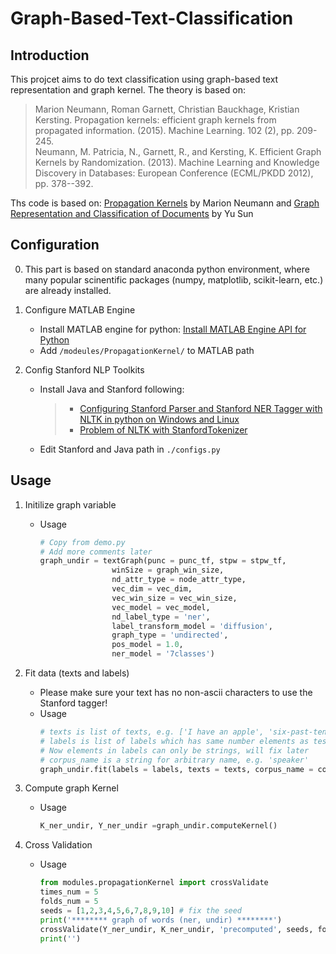 # Graph-Based-Text-Classification
## Introduction
This projcet aims to do text classification using graph-based text representation and graph kernel. The theory is based on:
> Marion Neumann, Roman Garnett, Christian Bauckhage, Kristian Kersting. Propagation kernels: efficient graph kernels from propagated information. (2015). Machine Learning. 102 (2), pp. 209-245.  
> Neumann, M. Patricia, N., Garnett, R., and Kersting, K. Efficient Graph Kernels by Randomization. (2013). Machine Learning and Knowledge Discovery in Databases: European Conference (ECML/PKDD 2012), pp. 378--392.

Ths code is based on:
[Propagation Kernels](https://github.com/marionmari/propagation_kernels) by Marion Neumann and [Graph Representation and Classification of Documents](github.com/sunyumark/masterProject) by Yu Sun

## Configuration
0. This part is based on standard anaconda python environment, where many popular scinentific packages (numpy, matplotlib, scikit-learn, etc.) are already installed.
1. Configure MATLAB Engine
    - Install MATLAB engine for python: [Install MATLAB Engine API for Python](https://www.mathworks.com/help/matlab/matlab_external/install-the-matlab-engine-for-python.html)
    - Add ```/modeules/PropagationKernel/``` to MATLAB path

2. Config Stanford NLP Toolkits
    - Install Java and Stanford following:
        > - [Configuring Stanford Parser and Stanford NER Tagger with NLTK in python on Windows and Linux](https://blog.manash.me/configuring-stanford-parser-and-stanford-ner-tagger-with-nltk-in-python-on-windows-f685483c374a)
        > - [Problem of NLTK with StanfordTokenizer](https://tianyouhu.wordpress.com/2016/09/01/problem-of-nltk-with-stanfordtokenizer/)
    - Edit Stanford and Java path in ```./configs.py```

## Usage
1. Initilize graph variable
    - Usage
        ```python
        # Copy from demo.py
        # Add more comments later
        graph_undir = textGraph(punc = punc_tf, stpw = stpw_tf,
                        winSize = graph_win_size,
                        nd_attr_type = node_attr_type,
                        vec_dim = vec_dim, 
                        vec_win_size = vec_win_size, 
                        vec_model = vec_model, 
                        nd_label_type = 'ner', 
                        label_transform_model = 'diffusion', 
                        graph_type = 'undirected',
                        pos_model = 1.0, 
                        ner_model = '7classes')
        ```

2. Fit data (texts and labels)
    - Please make sure your text has no non-ascii characters to use the Stanford tagger!
    - Usage
        ```python
        # texts is list of texts, e.g. ['I have an apple', 'six-past-ten', 'tenki ii kana']
        # labels is list of labels which has same number elements as tests, e.g. ['Tom', 'Bella', 'Saigo']
        # Now elements in labels can only be strings, will fix later
        # corpus_name is a string for arbitrary name, e.g. 'speaker'
        graph_undir.fit(labels = labels, texts = texts, corpus_name = corpus_name)
        ```

3. Compute graph Kernel
    - Usage
        ```python
        K_ner_undir, Y_ner_undir =graph_undir.computeKernel()
        ```

4. Cross Validation
    - Usage
        ```python
        from modules.propagationKernel import crossValidate
        times_num = 5
        folds_num = 5
        seeds = [1,2,3,4,5,6,7,8,9,10] # fix the seed
        print('******** graph of words (ner, undir) ********')
        crossValidate(Y_ner_undir, K_ner_undir, 'precomputed', seeds, fold = folds_num, times = times_num)
        print('')
        ```